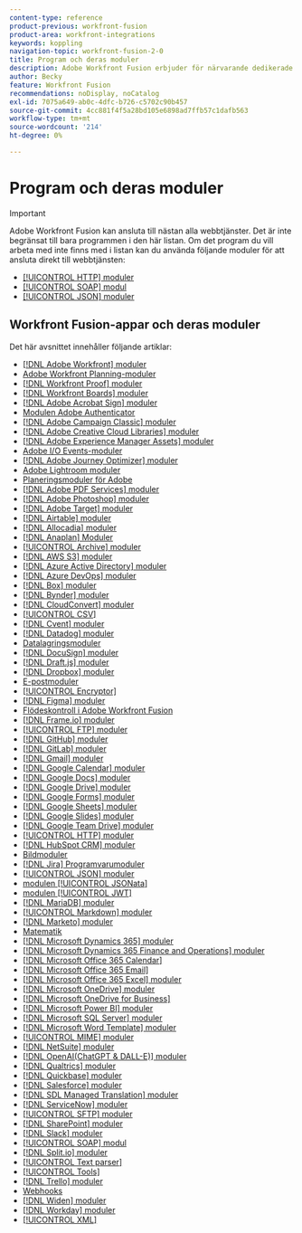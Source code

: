 ```yaml
---
content-type: reference
product-previous: workfront-fusion
product-area: workfront-integrations
keywords: koppling
navigation-topic: workfront-fusion-2-0
title: Program och deras moduler
description: Adobe Workfront Fusion erbjuder för närvarande dedikerade anslutningar för programmen i den här listan. Om det program du vill arbeta med inte finns med i listan kan du ansluta till det med hjälp av HTTP-, SOAP- eller JSON-modulerna.
author: Becky
feature: Workfront Fusion
recommendations: noDisplay, noCatalog
exl-id: 7075a649-ab0c-4dfc-b726-c5702c90b457
source-git-commit: 4cc881f4f5a28bd105e6898ad7ffb57c1dafb563
workflow-type: tm+mt
source-wordcount: '214'
ht-degree: 0%

---
```


# Program och deras moduler

>[!IMPORTANT]
>
>Adobe Workfront Fusion kan ansluta till nästan alla webbtjänster. Det är inte begränsat till bara programmen i den här listan. Om det program du vill arbeta med inte finns med i listan kan du använda följande moduler för att ansluta direkt till webbtjänsten:
>
>* [[!UICONTROL HTTP] moduler](../../workfront-fusion/apps-and-their-modules/http-modules/http-modules-1.md)
>* [[!UICONTROL SOAP] modul](../../workfront-fusion/apps-and-their-modules/soap-module.md)
>* [[!UICONTROL JSON] moduler](../../workfront-fusion/apps-and-their-modules/json-modules.md)
>

## Workfront Fusion-appar och deras moduler

Det här avsnittet innehåller följande artiklar:


* [[!DNL Adobe Workfront] moduler](../../workfront-fusion/apps-and-their-modules/workfront-modules.md)
* [Adobe Workfront Planning-moduler](/help/quicksilver/workfront-fusion/apps-and-their-modules/workfront-planning-modules.md)
* [[!DNL Workfront Proof] moduler](../../workfront-fusion/apps-and-their-modules/workfront-proof-modules.md)
* [[!DNL Workfront Boards] moduler](../../workfront-fusion/apps-and-their-modules/workfront-boards-modules.md)
* [[!DNL Adobe Acrobat Sign] moduler](../../workfront-fusion/apps-and-their-modules/adobe-sign-modules.md)
* [Modulen Adobe Authenticator](/help/quicksilver/workfront-fusion/apps-and-their-modules/adobe-authenticator-modules.md)
* [[!DNL Adobe Campaign Classic] moduler](../../workfront-fusion/apps-and-their-modules/adobe-campaign-classic-connector.md)
* [[!DNL Adobe Creative Cloud Libraries] moduler](../../workfront-fusion/apps-and-their-modules/creative-cloud-libraries-modules.md)
* [[!DNL Adobe Experience Manager Assets] moduler](../../workfront-fusion/apps-and-their-modules/aem-assets-modules.md)
* [Adobe I/O Events-moduler](../../workfront-fusion/apps-and-their-modules/adobe-io-events-modules.md)
* [[!DNL Adobe Journey Optimizer] moduler](../../workfront-fusion/apps-and-their-modules/adobe-journey-optimizer-modules.md)
* [Adobe Lightroom moduler](/help/quicksilver/workfront-fusion/apps-and-their-modules/adobe-lightroom-modules.md)
* [Planeringsmoduler för Adobe](/help/quicksilver/workfront-fusion/apps-and-their-modules/workfront-planning-modules.md)
* [[!DNL Adobe PDF Services] moduler](../../workfront-fusion/apps-and-their-modules/pdf-modules.md)
* [[!DNL Adobe Photoshop] moduler](../../workfront-fusion/apps-and-their-modules/adobe-photoshop-modules.md)
* [[!DNL Adobe Target] moduler](../../workfront-fusion/apps-and-their-modules/adobe-target-modules.md)
* [[!DNL Airtable] moduler](../../workfront-fusion/apps-and-their-modules/airtable-modules.md)
* [[!DNL Allocadia] moduler](../../workfront-fusion/apps-and-their-modules/allocadia-modules.md)
* [[!DNL Anaplan] Moduler](../../workfront-fusion/apps-and-their-modules/anaplan-modules.md)
* [[!UICONTROL Archive] moduler](../../workfront-fusion/apps-and-their-modules/archive-modules.md)
* [[!DNL AWS S3] moduler](../../workfront-fusion/apps-and-their-modules/aws-s3-modules.md)
* [[!DNL Azure Active Directory] moduler](../../workfront-fusion/apps-and-their-modules/azure-ad-modules.md)
* [[!DNL Azure DevOps] moduler](../../workfront-fusion/apps-and-their-modules/azure-dev-ops.md)
* [[!DNL Box] moduler](../../workfront-fusion/apps-and-their-modules/box-modules.md)
* [[!DNL Bynder] moduler](../../workfront-fusion/apps-and-their-modules/bynder-modules.md)
* [[!DNL CloudConvert] moduler](../../workfront-fusion/apps-and-their-modules/cloud-convert-modules.md)
* [[!UICONTROL CSV]](../../workfront-fusion/apps-and-their-modules/csv.md)
* [[!DNL Cvent] moduler](../../workfront-fusion/apps-and-their-modules/cvent-modules.md)
* [[!DNL Datadog] moduler](../../workfront-fusion/apps-and-their-modules/datadog-modules.md)
* [Datalagringsmoduler](../../workfront-fusion/apps-and-their-modules/data-store-modules.md)
* [[!DNL DocuSign] moduler](../../workfront-fusion/apps-and-their-modules/docusign-modules.md)
* [[!DNL Draft.js] moduler](../../workfront-fusion/apps-and-their-modules/draft-js-modules.md)
* [[!DNL Dropbox] moduler](../../workfront-fusion/apps-and-their-modules/dropbox-modules.md)
* [E-postmoduler](../../workfront-fusion/apps-and-their-modules/email-modules.md)
* [[!UICONTROL Encryptor]](../../workfront-fusion/apps-and-their-modules/encryptor-modules.md)
* [[!DNL Figma] moduler](../../workfront-fusion/apps-and-their-modules/figma-modules.md)
* [Flödeskontroll i Adobe Workfront Fusion](../../workfront-fusion/apps-and-their-modules/flow-control.md)
* [[!DNL Frame.io] moduler](../../workfront-fusion/apps-and-their-modules/frame-io-modules.md)
* [[!UICONTROL FTP] moduler](../../workfront-fusion/apps-and-their-modules/ftp-modules.md)
* [[!DNL GitHub] moduler](../../workfront-fusion/apps-and-their-modules/github.md)
* [[!DNL GitLab] moduler](../../workfront-fusion/apps-and-their-modules/gitlab-modules.md)
* [[!DNL Gmail] moduler](../../workfront-fusion/apps-and-their-modules/gmail-modules.md)
* [[!DNL Google Calendar] moduler](../../workfront-fusion/apps-and-their-modules/google-calendar-modules.md)
* [[!DNL Google Docs] moduler](../../workfront-fusion/apps-and-their-modules/google-docs-modules.md)
* [[!DNL Google Drive] moduler](../../workfront-fusion/apps-and-their-modules/google-drive-modules.md)
* [[!DNL Google Forms] moduler](../../workfront-fusion/apps-and-their-modules/google-forms-modules.md)
* [[!DNL Google Sheets] moduler](../../workfront-fusion/apps-and-their-modules/google-sheets-modules.md)
* [[!DNL Google Slides] moduler](../../workfront-fusion/apps-and-their-modules/google-slides-modules.md)
* [[!DNL Google Team Drive] moduler](../../workfront-fusion/apps-and-their-modules/google-team-drive-modules.md)
* [[!UICONTROL HTTP] moduler](../../workfront-fusion/apps-and-their-modules/http-modules/http-modules-1.md)
* [[!DNL HubSpot CRM] moduler](../../workfront-fusion/apps-and-their-modules/hubspot-crm-modules.md)
* [Bildmoduler](../../workfront-fusion/apps-and-their-modules/image-module.md)
* [[!DNL Jira] Programvarumoduler](../../workfront-fusion/apps-and-their-modules/jira-software-modules.md)
* [[!UICONTROL JSON] moduler](../../workfront-fusion/apps-and-their-modules/json-modules.md)
* [modulen [!UICONTROL JSONata]](../../workfront-fusion/apps-and-their-modules/jsonata-module.md)
* [modulen [!UICONTROL JWT]](../../workfront-fusion/apps-and-their-modules/jwt-modules.md)
* [[!DNL MariaDB] moduler](../../workfront-fusion/apps-and-their-modules/mariadb-modules.md)
* [[!UICONTROL Markdown] moduler](../../workfront-fusion/apps-and-their-modules/markdown-modules.md)
* [[!DNL Marketo] moduler](../../workfront-fusion/apps-and-their-modules/marketo-modules.md)
* [Matematik](../../workfront-fusion/apps-and-their-modules/math-module.md)
* [[!DNL Microsoft Dynamics 365] moduler](../../workfront-fusion/apps-and-their-modules/microsoft-dynamics-365-modules.md)
* [[!DNL Microsoft Dynamics 365 Finance and Operations] moduler](../../workfront-fusion/apps-and-their-modules/dynamics-finance-operations-modules.md)
* [[!DNL Microsoft Office 365 Calendar]](../../workfront-fusion/apps-and-their-modules/microsoft-365-calendar-modules.md)
* [[!DNL Microsoft Office 365 Email]](../../workfront-fusion/apps-and-their-modules/microsoft-365-email-modules.md)
* [[!DNL Microsoft Office 365 Excel] moduler](../../workfront-fusion/apps-and-their-modules/microsoft-365-excel-modules.md)
* [[!DNL Microsoft OneDrive] moduler](../../workfront-fusion/apps-and-their-modules/microsoft-onedrive-modules.md)
* [[!DNL Microsoft OneDrive for Business]](../../workfront-fusion/apps-and-their-modules/microsoft-onedrive-for-business-modules.md)
* [[!DNL Microsoft Power BI] moduler](../../workfront-fusion/apps-and-their-modules/powerbi-modules.md)
* [[!DNL Microsoft SQL Server] moduler](../../workfront-fusion/apps-and-their-modules/microsoft-sql-server-modules.md)
* [[!DNL Microsoft Word Template] moduler](../../workfront-fusion/apps-and-their-modules/microsoft-word-templates-modules.md)
* [[!UICONTROL MIME] moduler](../../workfront-fusion/apps-and-their-modules/mime.md)
* [[!DNL NetSuite] moduler](../../workfront-fusion/apps-and-their-modules/netsuite.md)
* [[!DNL OpenAI(ChatGPT & DALL-E)] moduler](../../workfront-fusion/apps-and-their-modules/openai-chatgpt-modules.md)
* [[!DNL Qualtrics] moduler](../../workfront-fusion/apps-and-their-modules/qualtrics-modules.md)
* [[!DNL Quickbase] moduler](../../workfront-fusion/apps-and-their-modules/quickbase-modules.md)
* [[!DNL Salesforce] moduler](../../workfront-fusion/apps-and-their-modules/salesforce-modules.md)
* [[!DNL SDL Managed Translation] moduler](../../workfront-fusion/apps-and-their-modules/sdl-managed-translation-modules.md)
* [[!DNL ServiceNow] moduler](../../workfront-fusion/apps-and-their-modules/servicenow-modules.md)
* [[!UICONTROL SFTP] moduler](../../workfront-fusion/apps-and-their-modules/sftp.md)
* [[!DNL SharePoint] moduler](../../workfront-fusion/apps-and-their-modules/sharepoint-modules.md)
* [[!DNL Slack] moduler](../../workfront-fusion/apps-and-their-modules/slack-modules.md)
* [[!UICONTROL SOAP] modul](../../workfront-fusion/apps-and-their-modules/soap-module.md)
* [[!DNL Split.io] moduler](../../workfront-fusion/apps-and-their-modules/split-io-modules.md)
* [[!UICONTROL Text parser]](../../workfront-fusion/apps-and-their-modules/text-parser.md)
* [[!UICONTROL Tools]](../../workfront-fusion/apps-and-their-modules/tools-modules.md)
* [[!DNL Trello] moduler](../../workfront-fusion/apps-and-their-modules/trello-modules.md)
* [Webhooks](../../workfront-fusion/apps-and-their-modules/webhooks-updated.md)
* [[!DNL Widen] moduler](../../workfront-fusion/apps-and-their-modules/widen-modules.md)
* [[!DNL Workday] moduler](../../workfront-fusion/apps-and-their-modules/workday-modules.md)
* [[!UICONTROL XML]](../../workfront-fusion/apps-and-their-modules/xml-modules.md)
